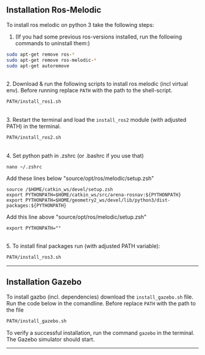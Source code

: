 ## Installation Ros-Melodic
To install ros melodic on python 3 take the following steps:

1. (If you had some previous ros-versions installed, run the following commands to uninstall them:)
```bash
sudo apt-get remove ros-*
sudo apt-get remove ros-melodic-*
sudo apt-get autoremove
```
\
2. Download & run the following scripts to install ros melodic (incl virtual env). Before running replace <code>PATH</code> with the path to the shell-script.
```bash
PATH/install_ros1.sh 
```
\
3. Restart the terminal and load the `install_ros2` module (with adjusted PATH) in the terminal.
```bash
PATH/install_ros2.sh 
```
\
4.  Set python path in .zshrc (or .bashrc if you use that)
```
nano ~/.zshrc
```
Add these lines below "source/opt/ros/melodic/setup.zsh"
```
source /$HOME/catkin_ws/devel/setup.zsh
export PYTHONPATH=$HOME/catkin_ws/src/arena-rosnav:${PYTHONPATH}
export PYTHONPATH=$HOME/geometry2_ws/devel/lib/python3/dist-packages:${PYTHONPATH}
```
Add this line above "source/opt/ros/melodic/setup.zsh"
```
export PYTHONPATH=""
```
\
5. To install final packages run (with adjusted PATH variable):
```bash
PATH/install_ros3.sh 
```

---
## Installation Gazebo
To install gazbo (incl. dependencies) download the `install_gazebo.sh` file.  Run the code below in the comandline. Before replace <code>PATH</code> with the path to the file
```bash
PATH/install_gazebo.sh 
```
To verify a successful installation, run the command <code>gazebo</code> in the terminal. The Gazebo simulator should start.

---
